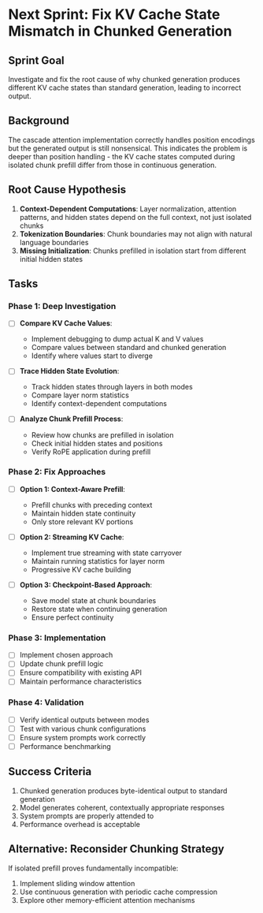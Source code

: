 # Next Sprint: Fix KV Cache State Mismatch in Chunked Generation

## Sprint Goal
Investigate and fix the root cause of why chunked generation produces different KV cache states than standard generation, leading to incorrect output.

## Background
The cascade attention implementation correctly handles position encodings but the generated output is still nonsensical. This indicates the problem is deeper than position handling - the KV cache states computed during isolated chunk prefill differ from those in continuous generation.

## Root Cause Hypothesis
1. **Context-Dependent Computations**: Layer normalization, attention patterns, and hidden states depend on the full context, not just isolated chunks
2. **Tokenization Boundaries**: Chunk boundaries may not align with natural language boundaries
3. **Missing Initialization**: Chunks prefilled in isolation start from different initial hidden states

## Tasks

### Phase 1: Deep Investigation
- [ ] **Compare KV Cache Values**:
  - Implement debugging to dump actual K and V values
  - Compare values between standard and chunked generation
  - Identify where values start to diverge

- [ ] **Trace Hidden State Evolution**:
  - Track hidden states through layers in both modes
  - Compare layer norm statistics
  - Identify context-dependent computations

- [ ] **Analyze Chunk Prefill Process**:
  - Review how chunks are prefilled in isolation
  - Check initial hidden states and positions
  - Verify RoPE application during prefill

### Phase 2: Fix Approaches
- [ ] **Option 1: Context-Aware Prefill**:
  - Prefill chunks with preceding context
  - Maintain hidden state continuity
  - Only store relevant KV portions

- [ ] **Option 2: Streaming KV Cache**:
  - Implement true streaming with state carryover
  - Maintain running statistics for layer norm
  - Progressive KV cache building

- [ ] **Option 3: Checkpoint-Based Approach**:
  - Save model state at chunk boundaries
  - Restore state when continuing generation
  - Ensure perfect continuity

### Phase 3: Implementation
- [ ] Implement chosen approach
- [ ] Update chunk prefill logic
- [ ] Ensure compatibility with existing API
- [ ] Maintain performance characteristics

### Phase 4: Validation
- [ ] Verify identical outputs between modes
- [ ] Test with various chunk configurations
- [ ] Ensure system prompts work correctly
- [ ] Performance benchmarking

## Success Criteria
1. Chunked generation produces byte-identical output to standard generation
2. Model generates coherent, contextually appropriate responses
3. System prompts are properly attended to
4. Performance overhead is acceptable

## Alternative: Reconsider Chunking Strategy
If isolated prefill proves fundamentally incompatible:
1. Implement sliding window attention
2. Use continuous generation with periodic cache compression
3. Explore other memory-efficient attention mechanisms